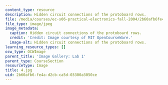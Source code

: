 ```yaml
---
content_type: resource
description: Hidden circuit connections of the protoboard rows.
file: /media/courses/ec-s06-practical-electronics-fall-2004/2b60afb6fe4ad2cbca5d03300a3050ce_4.jpg
file_type: image/jpeg
image_metadata:
  caption: Hidden circuit connections of the protoboard rows.
  credit: 'Credit: Image courtesy of MIT OpenCourseWare.'
  image-alt: Hidden circuit connections of the protoboard rows.
learning_resource_types: []
ocw_type: OCWImage
parent_title: 'Image Gallery: Lab 1'
parent_type: CourseSection
resourcetype: Image
title: 4.jpg
uid: 2b60afb6-fe4a-d2cb-ca5d-03300a3050ce
---
```

